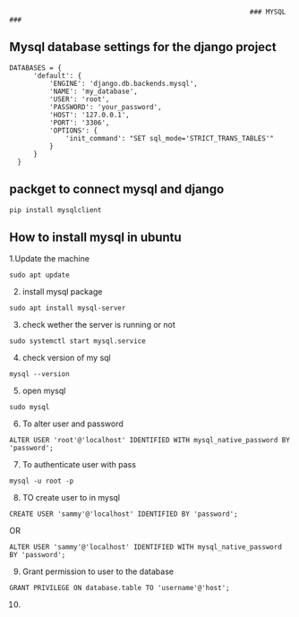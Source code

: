                                                                 ### MYSQL ###
   
   
   ## Mysql database settings for the django project
   
    DATABASES = {  
          'default': {  
              'ENGINE': 'django.db.backends.mysql',  
              'NAME': 'my_database',  
              'USER': 'root',  
              'PASSWORD': 'your_password',  
              'HOST': '127.0.0.1',  
              'PORT': '3306',  
              'OPTIONS': {  
                  'init_command': "SET sql_mode='STRICT_TRANS_TABLES'"  
              }  
          }  
      }  
          
  ## packget to connect mysql and django
        
    pip install mysqlclient
    
  
  ## How to install mysql in ubuntu
     
  1.Update the machine 
     
    sudo apt update
  
  2. install mysql package

    sudo apt install mysql-server
    
  3. check wether the server is running or not

    sudo systemctl start mysql.service
    
  4. check version of my sql

    mysql --version
   
  5. open mysql 

    sudo mysql
    
  6. To alter user and password

    ALTER USER 'root'@'localhost' IDENTIFIED WITH mysql_native_password BY 'password';
    
  7. To authenticate user with pass

    mysql -u root -p
    
  8. TO create user to in mysql

    CREATE USER 'sammy'@'localhost' IDENTIFIED BY 'password';
  
  OR
    
    ALTER USER 'sammy'@'localhost' IDENTIFIED WITH mysql_native_password BY 'password';
  
  9. Grant permission to user to the database

    GRANT PRIVILEGE ON database.table TO 'username'@'host';
    
  10. 
    
